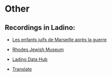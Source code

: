 # Other

## Recordings in Ladino:

* [Les enfants juifs de Marseille après la guerre](https://cocoon.huma-num.fr/exist/crdo/meta/cocoon-e7ff2a74-7d00-325a-ac8b-371f053462be)

* [Rhodes Jewish Museum](https://www.rhodesjewishmuseum.org/)

* [Ladino Data Hub](https://data.sefarad.com.tr/)
* [Translate](https://translate.sefarad.com.tr/)
